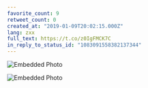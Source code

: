 ```yaml
---
favorite_count: 9
retweet_count: 0
created_at: "2019-01-09T20:02:15.000Z"
lang: zxx
full_text: https://t.co/z0IgFMCK7C
in_reply_to_status_id: "1083091558382137344"
---
```


<div class="gallery gallery-2">

![Embedded Photo](https://twitter-media-coderbyheart.s3.eu-north-1.amazonaws.com/1083091603403743243-DwfqCyeX4AEOal3.jpg)

![Embedded Photo](https://twitter-media-coderbyheart.s3.eu-north-1.amazonaws.com/1083091603403743243-DwfqDzSWsAEH49D.jpg)

</div>
